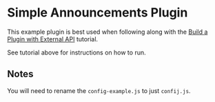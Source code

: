 # Simple Announcements Plugin
This example plugin is best used when following along with the [Build a Plugin with External API](https://jackhenry.dev/open-api-docs/plugins/tutorials/externalapiplugin/) tutorial.

See tutorial above for instructions on how to run.

## Notes
You will need to rename the `config-example.js` to just `confij.js`.